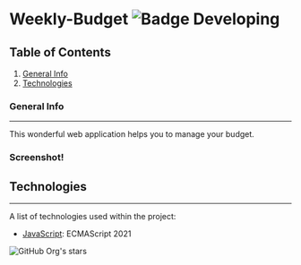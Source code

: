 # Weekly-Budget  ![Badge Developing](https://img.shields.io/badge/STATUS-%20DEVELOPING-green)


## Table of Contents
1. [General Info](#general-info)
2. [Technologies](#technologies)

### General Info
***
This wonderful web application helps you to manage your budget.
### Screenshot!

## Technologies
***
A list of technologies used within the project:
* [JavaScript]([https://example.com](https://developer.mozilla.org/es/docs/Web/JavaScript)): ECMAScript 2021 

![GitHub Org's stars](https://img.shields.io/github/stars/shevotool?style=social)
